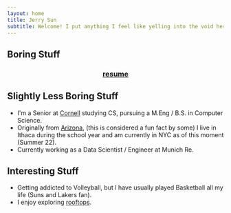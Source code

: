 ```yaml
---
layout: home
title: Jerry Sun
subtitle: Welcome! I put anything I feel like yelling into the void here.
---
```

## Boring Stuff

<h3 align="center">
  <a href='assets/documents/Resume.pdf'>resume</a>
</h3>

## Slightly Less Boring Stuff
* I'm a Senior at [Cornell](Cornell) studying CS, pursuing a M.Eng / B.S. in Computer Science.
* Originally from [Arizona](Arizona), (this is considered a fun fact by some) I live in Ithaca during the school year and am currently in NYC as of this moment (Summer 22).
* Currently working as a Data Scientist / Engineer at Munich Re.

## Interesting Stuff
* Getting addicted to Volleyball, but I have usually played Basketball all my life (Suns and Lakers fan).
* I enjoy exploring [rooftops](rooftops).  
